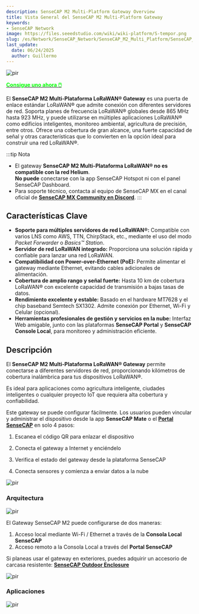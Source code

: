 ```yaml
---
description: SenseCAP M2 Multi-Platform Gateway Overview
title: Vista General del SenseCAP M2 Multi-Platform Gateway
keywords:
- SenseCAP Network
image: https://files.seeedstudio.com/wiki/wiki-platform/S-tempor.png
slug: /es/Network/SenseCAP_Network/SenseCAP_M2_Multi_Platform/SenseCAP_M2_Multi_Platform_Overview
last_update:
  date: 06/24/2025
  author: Guillermo
---
```


<p style={{textAlign: 'center'}}><img src="https://www.sensecapmx.com/wp-content/uploads/2023/02/Pasted-into-1-10.png" alt="pir" width={500} height="auto" /></p>

<div class="get_one_now_container" style={{textAlign: 'center'}}>
    <a class="get_one_now_item" href="https://www.seeedstudio.com/SenseCAP-Multi-Platform-LoRaWAN-Indoor-Gateway-SX1302-US915-p-5472.html">
            <strong><span><font color={'FFFFFF'} size={"4"}> Consigue uno ahora 🖱️</font></span></strong>
    </a>
</div>

El **SenseCAP M2 Multi-Plataforma LoRaWAN® Gateway** es una puerta de enlace estándar LoRaWAN® que admite conexión con diferentes servidores de red. Soporta planes de frecuencia LoRaWAN® globales desde 865 MHz hasta 923 MHz, y puede utilizarse en múltiples aplicaciones LoRaWAN® como edificios inteligentes, monitoreo ambiental, agricultura de precisión, entre otros. Ofrece una cobertura de gran alcance, una fuerte capacidad de señal y otras características que lo convierten en la opción ideal para construir una red LoRaWAN®.


:::tip Nota

* El gateway **SenseCAP M2 Multi-Plataforma LoRaWAN® no es compatible con la red Helium**.  
  **No puede** conectarse con la app SenseCAP Hotspot ni con el panel SenseCAP Dashboard.
* Para soporte técnico, contacta al equipo de SenseCAP MX en el canal oficial de [**SenseCAP MX Community en Discord**](https://discord.com/invite/sensecap).
:::

## Características Clave

- **Soporte para múltiples servidores de red LoRaWAN®:** Compatible con varios LNS como AWS, TTN, ChirpStack, etc., mediante el uso del modo *Packet Forwarder* o *Basics™ Station*.
- **Servidor de red LoRaWAN integrado:** Proporciona una solución rápida y confiable para lanzar una red LoRaWAN.
- **Compatibilidad con Power-over-Ethernet (PoE):** Permite alimentar el gateway mediante Ethernet, evitando cables adicionales de alimentación.
- **Cobertura de amplio rango y señal fuerte:** Hasta 10 km de cobertura LoRaWAN® con excelente capacidad de transmisión a bajas tasas de datos.
- **Rendimiento excelente y estable:** Basado en el hardware MT7628 y el chip baseband Semtech SX1302. Admite conexión por Ethernet, Wi-Fi y Celular (opcional).
- **Herramientas profesionales de gestión y servicios en la nube:** Interfaz Web amigable, junto con las plataformas **SenseCAP Portal** y **SenseCAP Console Local**, para monitoreo y administración eficiente.

## Descripción

El **SenseCAP M2 Multi-Plataforma LoRaWAN® Gateway** permite conectarse a diferentes servidores de red, proporcionando kilómetros de cobertura inalámbrica para tus dispositivos LoRaWAN®.

Es ideal para aplicaciones como agricultura inteligente, ciudades inteligentes o cualquier proyecto IoT que requiera alta cobertura y confiabilidad.

Este gateway se puede configurar fácilmente. Los usuarios pueden vincular y administrar el dispositivo desde la app **SenseCAP Mate** o el **[Portal SenseCAP](https://sensecap-docs.seeed.cc/quickstart.html)** en solo 4 pasos:

1. Escanea el código QR para enlazar el dispositivo  

2. Conecta el gateway a Internet y enciéndelo  

3. Verifica el estado del gateway desde la plataforma SenseCAP  

4. Conecta sensores y comienza a enviar datos a la nube

<p style={{textAlign: 'center'}}><img src="https://media-cdn.seeedstudio.com/media/wysiwyg/senseCAP_01.png" alt="pir" width={800} height="auto" /></p>

### Arquitectura

<p style={{textAlign: 'center'}}><img src="https://media-cdn.seeedstudio.com/media/wysiwyg/_0129.jpg" alt="pir" width={800} height="auto" /></p>

El Gateway SenseCAP M2 puede configurarse de dos maneras:

1. Acceso local mediante Wi-Fi / Ethernet a través de la **Consola Local SenseCAP**  
2. Acceso remoto a la Consola Local a través del **Portal SenseCAP**

Si planeas usar el gateway en exteriores, puedes adquirir un accesorio de carcasa resistente: [**SenseCAP Outdoor Enclosure**](https://www.seeedstudio.com/SenseCAP-Outdoor-Enclosure-p-5353.html)

<p style={{textAlign: 'center'}}><img src="https://media-cdn.seeedstudio.com/media/wysiwyg/_6.10_2.png" alt="pir" width={800} height="auto" /></p>

### Aplicaciones

<p style={{textAlign: 'center'}}><img src="https://files.seeedstudio.com/products/114991726/img/application%20seeed%20page%20for%20sensecap.png" alt="pir" width={800} height="auto" /></p>
